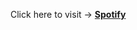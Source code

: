 <span>Click here to visit -> </span> <a href="https://spotify-9mlp63kgi-kyu0z.vercel.app/" target="_blank"><strong>Spotify</strong></a>
<br/>
<br/>
